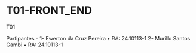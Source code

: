 # T01-FRONT_END
T01


Partipantes - 
1- Ewerton da Cruz Pereira 
    • RA: 24.10113-1
2- Murillo Santos Gambi
    • RA: 24.10113-1
